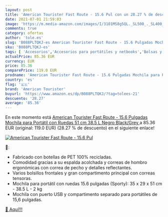 ```yaml
---
layout: post
title: 'American Tourister Fast Route - 15.6 Pul con un 28.27 % de descuento'
date: 2021-07-01 21:59:03
image: 'https://m.media-amazon.com/images/I/31O1MS8g5QL._SL500_._SL400_.jpg'
comments: true
category: ofertas
author: 'tole.es'
slug: 'B088PLTQKJ-es American Tourister Fast Route - 15.6 Pulgadas Mochila para...'
sku: 'B088PLTQKJ-es'
tags: [ 'Accesorios','Accesorios para portátiles y netbooks','Bolsas y fundas para portátiles y netbooks','Informática','Mochilas para portátiles y netbooks','american tourister','mochila', ]
actualPrice: 85.36 EUR
currency: EUR
price: 85.36
comparePrice: 119.0 EUR
prodname: 'American Tourister Fast Route - 15.6 Pulgadas Mochila para Portátil con Ruedas  51 cm  38.5 L  Negro  Black/Grey '
country: 'es'
flag: '🇪🇸'
brand: 'American Tourister'
buyurl: 'https://www.amazon.es/dp/B088PLTQKJ/?tag=tolees-21'
descuento: '28.27'
average: '85.36'
---
```


En este momento está [American Tourister Fast Route - 15.6 Pulgadas Mochila para Portátil con Ruedas  51 cm  38.5 L  Negro  Black/Grey ](https://www.amazon.es/dp/B088PLTQKJ/?tag=tolees-21) a 85.36 EUR (original: 119.0 EUR) (28.27 %  de descuento) en el siguiente enlace!

[![American Tourister Fast Route - 15.6 Pul](https://m.media-amazon.com/images/I/31O1MS8g5QL._SL500_._SL400_.jpg)](https://www.amazon.es/dp/B088PLTQKJ/?tag=tolees-21)

🔎:

- Fabricado con botellas de PET 100% recicladas.
- Comodidad gracias a su espalda acolchada y correas de hombro ergonómicas con correa de pecho y detalles reflectantes.
- Varios bolsillos frontales y gran compartimento principal con correas tensoras.
- Mochila para portátil con ruedas 15.6 pulgadas (Sporty): 35 x 29 x 51 cm - 38.5 L - 2 kg
- Mochila con puerto USB y compartimento separado para portátiles de 15,6 pulgadas.

[🛒 Aquí!!!](https://www.amazon.es/dp/B088PLTQKJ/?tag=tolees-21)
